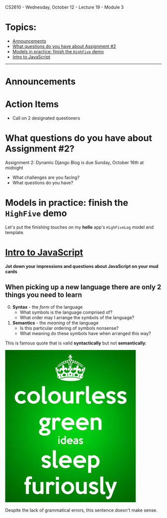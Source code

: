 CS2610 - Wednesday, October 12 - Lecture 19 - Module 3

# Topics:
* [Announcements](#announcements)
* [What questions do you have about Assignment #2](#what-questions-do-you-have-about-assignment-2)
* [Models in practice: finish the `HighFive` demo](#models-in-practice-finish-the-highfive-demo)
* [Intro to JavaScript](#intro-to-javascript)


------------------------------------------------------------
# Announcements


# Action Items

*   Call on 2 designated questioners



# What questions do you have about Assignment #2?

Assignment 2: Dynamic Django Blog is due Sunday, October 16th at midnight

*   What challenges are you facing?
*   What questions do you have?



# Models in practice: finish the `HighFive` demo

Let's put the finishing touches on my **hello** app's `HighFiveLog` model and template.



# [Intro to JavaScript](../JavaScript.md)


**Jot down your impressions and questions about JavaScript on your mud cards**

## When picking up a new language there are only 2 things you need to learn

0.  **Syntax** - the *form* of the language
    *   What symbols is the language comprised of?
    *   What order may I arrange the symbols of the language?
1.  **Semantics** - the *meaning* of the language
    *   Is this particular ordering of symbols nonsense?
    *   What meaning do these symbols have when arranged this way?


This is famous quote that is valid **syntactically** but not **semantically**:

![Colorless Green Ideas Sleep Furiously](./12-colorless_green_ideas_sleep_furiously.png "Colorless Green Ideas Sleep Furiously")

Despite the lack of grammatical errors, this sentence doesn't make sense.



